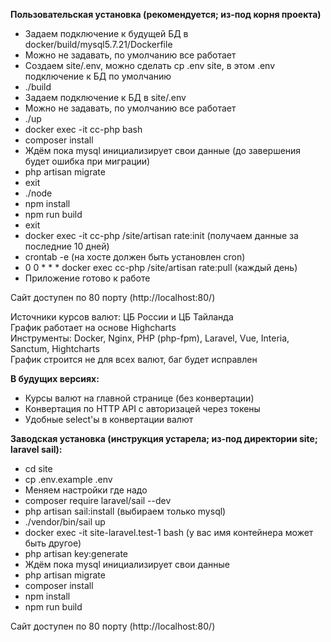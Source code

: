 <b>Пользовательская установка (рекомендуется; из-под корня проекта)</b>

<ul>
    <li>Задаем подключение к будущей БД в docker/build/mysql5.7.21/Dockerfile</li>
    <li>Можно не задавать, по умолчанию все работает</li>
    <li>Создаем site/.env, можно сделать cp .env site, в этом .env подключение к БД по умолчанию</li>
    <li>./build</li>
    <li>Задаем подключение к БД в site/.env</li>
    <li>Можно не задавать, по умолчанию все работает</li>
    <li>./up</li>
    <li>docker exec -it cc-php bash</li>
    <li>composer install</li>
    <li>Ждём пока mysql инициализирует свои данные (до завершения будет ошибка при миграции)</li>
    <li>php artisan migrate</li>
    <li>exit</li>
    <li>./node</li>
    <li>npm install</li>
    <li>npm run build</li>
    <li>exit</li>
    <li>docker exec -it cc-php /site/artisan rate:init (получаем данные за последние 10 дней)</li>
    <li>crontab -e (на хосте должен быть установлен cron)</li>
    <li>0 0 * * * docker exec cc-php /site/artisan rate:pull (каждый день)</li>
    <li>Приложение готово к работе</li>
</ul>

Сайт доступен по 80 порту (http://localhost:80/)

Источники курсов валют: ЦБ России и ЦБ Тайланда<br>
График работает на основе Highcharts<br>
Инструменты: Docker, Nginx, PHP (php-fpm), Laravel, Vue, Interia, Sanctum, Hightcharts<br>
График строится не для всех валют, баг будет исправлен<br>

<b>В будущих версиях:</b>

<ul>
    <li>Курсы валют на главной странице (без конвертации)</li>
    <li>Конвертация по HTTP API с авторизацей через токены</li>
    <li>Удобные select'ы в конвертации валют</li>
</ul>

<b>Заводская установка (инструкция устарела; из-под директории site; laravel sail):</b>

<ul>
    <li>cd site</li>
    <li>cp .env.example .env</li>
    <li>Меняем настройки где надо</li>
    <li>composer require laravel/sail --dev</li>
    <li>php artisan sail:install (выбираем только mysql)</li>
    <li>./vendor/bin/sail up</li>
    <li>docker exec -it site-laravel.test-1 bash (у вас имя контейнера может быть другое)</li>
    <li>php artisan key:generate</li>
    <li>Ждём пока mysql инициализирует свои данные</li>
    <li>php artisan migrate</li>
    <li>composer install</li>
    <li>npm install</li>
    <li>npm run build</li>
</ul>

Сайт доступен по 80 порту (http://localhost:80/)
